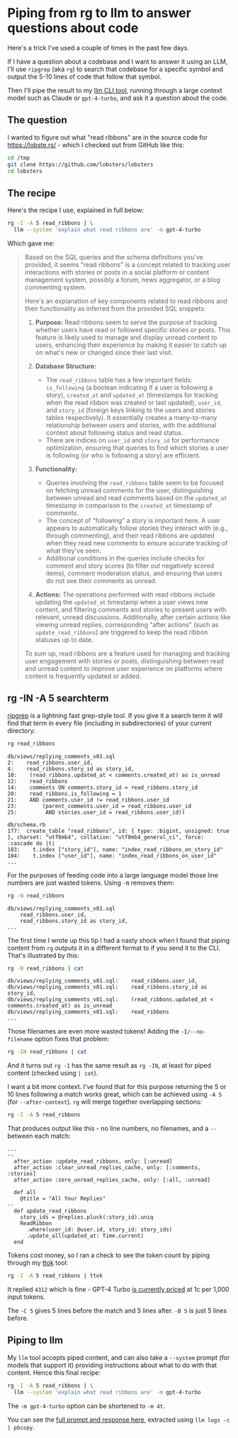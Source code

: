 # Piping from rg to llm to answer questions about code

Here's a trick I've used a couple of times in the past few days.

If I have a question about a codebase and I want to answer it using an LLM, I'll use `ripgrep` (aka `rg`) to search that codebase for a specific symbol and output the 5-10 lines of code that follow that symbol. 

Then I'll pipe the result to my [llm CLI tool](https://llm.datasette.io/), running through a large context model such as Claude or `gpt-4-turbo`, and ask it a question about the code.

## The question

I wanted to figure out what "read ribbons" are in the source code for https://lobste.rs/ - which I checked out from GitHub like this:

```bash
cd /tmp
git clone https://github.com/lobsters/lobsters
cd lobsters
```
## The recipe

Here's the recipe I use, explained in full below:
```bash
rg -I -A 5 read_ribbons | \
  llm --system 'explain what read ribbons are' -m gpt-4-turbo
```
Which gave me:

> Based on the SQL queries and the schema definitions you've provided, it seems "read ribbons" is a concept related to tracking user interactions with stories or posts in a social platform or content management system, possibly a forum, news aggregator, or a blog commenting system.
>
> Here's an explanation of key components related to read ribbons and their functionality as inferred from the provided SQL snippets:
>
> 1. **Purpose:** Read ribbons seem to serve the purpose of tracking whether users have read or followed specific stories or posts. This feature is likely used to manage and display unread content to users, enhancing their experience by making it easier to catch up on what's new or changed since their last visit.
>
> 2. **Database Structure:**
>    - The `read_ribbons` table has a few important fields: `is_following` (a boolean indicating if a user is following a story), `created_at` and `updated_at` (timestamps for tracking when the read ribbon was created or last updated), `user_id`, and `story_id` (foreign keys linking to the users and stories tables respectively). It essentially creates a many-to-many relationship between users and stories, with the additional context about following status and read status.
>    - There are indices on `user_id` and `story_id` for performance optimization, ensuring that queries to find which stories a user is following (or who is following a story) are efficient.
>
> 3. **Functionality:**
>    - Queries involving the `read_ribbons` table seem to be focused on fetching unread comments for the user, distinguishing between unread and read comments based on the `updated_at` timestamp in comparison to the `created_at` timestamp of comments.
>    - The concept of "following" a story is important here. A user appears to automatically follow stories they interact with (e.g., through commenting), and their read ribbons are updated when they read new comments to ensure accurate tracking of what they've seen.
>    - Additional conditions in the queries include checks for comment and story scores (to filter out negatively scored items), comment moderation status, and ensuring that users do not see their comments as unread.
>
> 4. **Actions:** The operations performed with read ribbons include updating the `updated_at` timestamp when a user views new content, and filtering comments and stories to present users with relevant, unread discussions. Additionally, after certain actions like viewing unread replies, corresponding "after actions" (such as `update_read_ribbons`) are triggered to keep the read ribbon statuses up to date.
>
> To sum up, read ribbons are a feature used for managing and tracking user engagement with stories or posts, distinguishing between read and unread content to improve user experience on platforms where content is frequently updated or added.

## rg -IN -A 5 searchterm

[ripgrep](https://github.com/BurntSushi/ripgrep) is a lightning fast grep-style tool. If you give it a search term it will find that term in every file (including in subdirectories) of your current directory:

```bash
rg read_ribbons
```
```
db/views/replying_comments_v01.sql
2:    read_ribbons.user_id,
4:    read_ribbons.story_id as story_id,
10:    (read_ribbons.updated_at < comments.created_at) as is_unread
12:    read_ribbons
14:    comments ON comments.story_id = read_ribbons.story_id
20:    read_ribbons.is_following = 1
21:    AND comments.user_id != read_ribbons.user_id
23:        (parent_comments.user_id = read_ribbons.user_id
25:         AND stories.user_id = read_ribbons.user_id))

db/schema.rb
177:  create_table "read_ribbons", id: { type: :bigint, unsigned: true }, charset: "utf8mb4", collation: "utf8mb4_general_ci", force: :cascade do |t|
183:    t.index ["story_id"], name: "index_read_ribbons_on_story_id"
184:    t.index ["user_id"], name: "index_read_ribbons_on_user_id"
...
```
For the purposes of feeding code into a large language model those line numbers are just wasted tokens. Using `-N` removes them:
```bash
rg -N read_ribbons
```
```
db/views/replying_comments_v01.sql
    read_ribbons.user_id,
    read_ribbons.story_id as story_id,
...
```
The first time I wrote up this tip I had a nasty shock when I found that piping content from `rg` outputs it in a different format to if you send it to the CLI. That's illustrated by this:

```bash
rg -N read_ribbons | cat
```
```
db/views/replying_comments_v01.sql:    read_ribbons.user_id,
db/views/replying_comments_v01.sql:    read_ribbons.story_id as story_id,
db/views/replying_comments_v01.sql:    (read_ribbons.updated_at < comments.created_at) as is_unread
db/views/replying_comments_v01.sql:    read_ribbons
...
```
Those filenames are even more wasted tokens! Adding the `-I/--no-filename` option fixes that problem:
```bash
rg -IN read_ribbons | cat
```
And it turns out `rg -I` has the same result as `rg -IN`, at least for piped content (checked using `| cat`).

I want a bit more context. I've found that for this purpose returning the 5 or 10 lines following a match works great, which can be achieved using `-A 5` (for `--after-context`). `rg` will merge together overlapping sections:
```bash
rg -I -A 5 read_ribbons
```
That produces output like this - no line numbers, no filenames, and a `--` between each match:
```
...
--
  after_action :update_read_ribbons, only: [:unread]
  after_action :clear_unread_replies_cache, only: [:comments, :stories]
  after_action :zero_unread_replies_cache, only: [:all, :unread]

  def all
    @title = "All Your Replies"
--
  def update_read_ribbons
    story_ids = @replies.pluck(:story_id).uniq
    ReadRibbon
      .where(user_id: @user.id, story_id: story_ids)
      .update_all(updated_at: Time.current)
  end
```
Tokens cost money, so I ran a check to see the token count by piping through my [ttok](https://github.com/simonw/ttok) tool:
```bash
rg -I -A 5 read_ribbons | ttok
```
It replied `4312` which is fine - GPT-4 Turbo [is currently priced](https://openai.com/pricing) at 1c per 1,000 input tokens.

The `-C 5` gives 5 lines before the match and 5 lines after. `-B 5` is just 5 lines before.

## Piping to llm

My `llm` tool accepts piped content, and can also take a `--system` prompt (for models that support it) providing instructions about what to do with that content. Hence this final recipe:

```bash
rg -I -A 5 read_ribbons | \
  llm --system 'explain what read ribbons are' -m gpt-4-turbo
```
The `-m gpt-4-turbo` option can be shortened to `-m 4t`.

You can see the [full prompt and response here](https://gist.github.com/simonw/91ec0c784535ebf9a1ce575b34e0c79f), extracted using `llm logs -c | pbcopy`.
